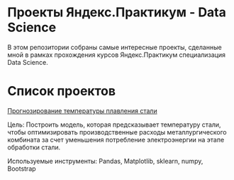 # Проекты Яндекс.Практикум - Data Science
В этом репозитории собраны самые интересные проекты, сделанные мной в рамках прохождения курсов Яндекс.Практикум специализация Data Science.

# Список проектов

[Прогнозирование температуры плавления стали](http://webdesign.ru.net)

Цель:
Построить модель, которая предсказывает температуру стали, чтобы оптимизировать производственные расходы металлургического комбината за счет уменьшения потребление электроэнергии на этапе обработки стали.

Используемые инструменты:
Pandas, Matplotlib, sklearn, numpy, Bootstrap
